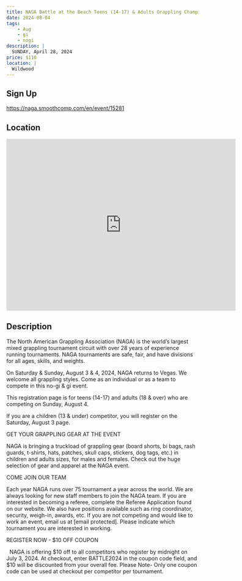 ```yaml
---
title: NAGA Battle at the Beach Teens (14-17) & Adults Grappling Championship
date: 2024-08-04
tags:
    - Aug
    - gi 
    - nogi 
description: |
  SUNDAY, April 28, 2024
price: $110
location: |
  Wildwood
---
```

## Sign Up
https://naga.smoothcomp.com/en/event/15281

## Location
<iframe src="https://www.google.com/maps/embed?pb=!1m18!1m12!1m3!1d12345.6789!2d-74.8165338!3d38.9814095!2m3!1f0!2f0!3f0!3m2!1i1024!2i768!4f13.1!3m3!1m2!1s0x0%3A0x0!2z38.9814095!5e0!3m2!1sen!2sus!4v1234567890" width="600" height="450" style="border:0;" allowfullscreen="" loading="lazy"></iframe>

## Description
The North American Grappling Association (NAGA) is the world’s largest mixed grappling tournament circuit with over 28 years of experience running tournaments. NAGA tournaments are safe, fair, and have divisions for all ages, skills, and weights.


On Saturday & Sunday, August 3 & 4, 2024, NAGA returns to Vegas. We welcome all grappling styles. Come as an individual or as a team to compete in this no-gi & gi event.


This registration page is for teens (14-17) and adults (18 & over) who are competing on Sunday, August 4.


If you are a children (13 & under) competitor, you will register on the Saturday, August 3 page.


GET YOUR GRAPPLING GEAR AT THE EVENT


NAGA is bringing a truckload of grappling gear (board shorts, bi bags, rash guards, t-shirts, hats, patches, skull caps, stickers, dog tags, etc.) in children and adults sizes, for males and females. Check out the huge selection of gear and apparel at the NAGA event.  


COME JOIN OUR TEAM


Each year NAGA runs over 75 tournament a year across the world. We are always looking for new staff members to join the NAGA team. If you are interested in becoming a referee, complete the Referee Application found on our website. We also have positions available such as ring coordinator, security, weigh-in, awards, etc. If you are not competing and would like to work an event, email us at [email protected]. Please indicate which tournament you are interested in working.    


REGISTER NOW - $10 OFF COUPON


  NAGA is offering $10 off to all competitors who register by midnight on July 3, 2024. At checkout, enter BATTLE2024 in the coupon code field, and $10 will be discounted from your overall fee. Please Note- Only one coupon code can be used at checkout per competitor per tournament.
